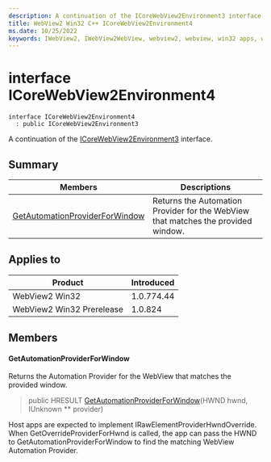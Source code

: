 ```yaml
---
description: A continuation of the ICoreWebView2Environment3 interface.
title: WebView2 Win32 C++ ICoreWebView2Environment4
ms.date: 10/25/2022
keywords: IWebView2, IWebView2WebView, webview2, webview, win32 apps, win32, edge, ICoreWebView2, ICoreWebView2Controller, browser control, edge html, ICoreWebView2Environment4
---
```


# interface ICoreWebView2Environment4

```
interface ICoreWebView2Environment4
  : public ICoreWebView2Environment3
```

A continuation of the [ICoreWebView2Environment3](icorewebview2environment3.md) interface.

## Summary

 Members                        | Descriptions
--------------------------------|---------------------------------------------
[GetAutomationProviderForWindow](#getautomationproviderforwindow) | Returns the Automation Provider for the WebView that matches the provided window.

## Applies to

Product                         | Introduced
--------------------------------|---------------------------------------------
WebView2 Win32            |    1.0.774.44
WebView2 Win32 Prerelease |    1.0.824

## Members

#### GetAutomationProviderForWindow

Returns the Automation Provider for the WebView that matches the provided window.

> public HRESULT [GetAutomationProviderForWindow](#getautomationproviderforwindow)(HWND hwnd, IUnknown ** provider)

Host apps are expected to implement IRawElementProviderHwndOverride. When GetOverrideProviderForHwnd is called, the app can pass the HWND to GetAutomationProviderForWindow to find the matching WebView Automation Provider.

